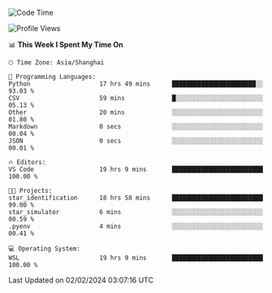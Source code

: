 <!--START_SECTION:waka-->
![Code Time](http://img.shields.io/badge/Code%20Time-1%2C485%20hrs%2047%20mins-blue)

![Profile Views](http://img.shields.io/badge/Profile%20Views-0-blue)

📊 **This Week I Spent My Time On** 

```text
🕑︎ Time Zone: Asia/Shanghai

💬 Programming Languages: 
Python                   17 hrs 49 mins      ███████████████████████░░   93.03 % 
CSV                      59 mins             █░░░░░░░░░░░░░░░░░░░░░░░░   05.13 % 
Other                    20 mins             ░░░░░░░░░░░░░░░░░░░░░░░░░   01.80 % 
Markdown                 0 secs              ░░░░░░░░░░░░░░░░░░░░░░░░░   00.04 % 
JSON                     0 secs              ░░░░░░░░░░░░░░░░░░░░░░░░░   00.01 % 

🔥 Editors: 
VS Code                  19 hrs 9 mins       █████████████████████████   100.00 % 

🐱‍💻 Projects: 
star_identification      18 hrs 58 mins      █████████████████████████   99.00 % 
star_simulator           6 mins              ░░░░░░░░░░░░░░░░░░░░░░░░░   00.59 % 
.pyenv                   4 mins              ░░░░░░░░░░░░░░░░░░░░░░░░░   00.41 % 

💻 Operating System: 
WSL                      19 hrs 9 mins       █████████████████████████   100.00 % 
```


 Last Updated on 02/02/2024 03:07:16 UTC
<!--END_SECTION:waka-->